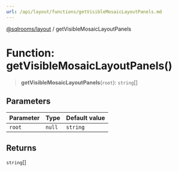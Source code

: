 ```yaml
---
url: /api/layout/functions/getVisibleMosaicLayoutPanels.md
---
```

[@sqlrooms/layout](../index.md) / getVisibleMosaicLayoutPanels

# Function: getVisibleMosaicLayoutPanels()

> **getVisibleMosaicLayoutPanels**(`root`): `string`\[]

## Parameters

| Parameter | Type | Default value |
| ------ | ------ | ------ |
| `root` | `null` | `string` | [`MosaicLayoutParent`](../type-aliases/MosaicLayoutParent.md) | `DEFAULT_MOSAIC_LAYOUT.nodes` |

## Returns

`string`\[]

